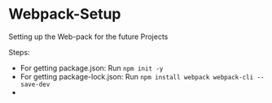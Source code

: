 # Webpack-Setup
Setting up the Web-pack for the future Projects

Steps:

- For getting package.json: Run `npm init -y`
- For getting package-lock.json: Run `npm install webpack webpack-cli --save-dev`
- 